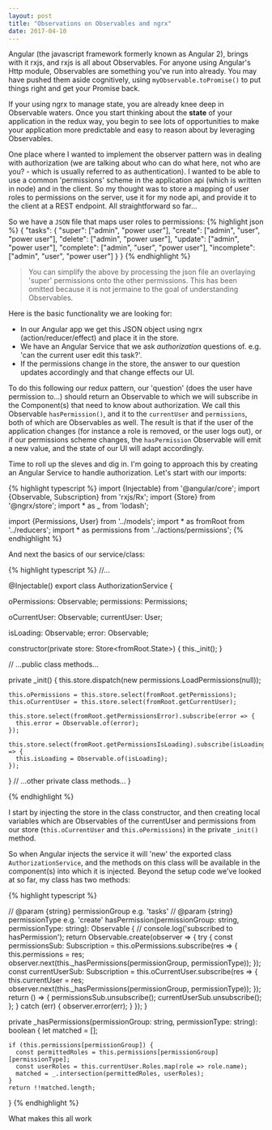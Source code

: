 ```yaml
---
layout: post
title: "Observations on Observables and ngrx"
date: 2017-04-10
---
```


Angular (the javascript framework formerly known as Angular 2), brings with it rxjs, and rxjs is all about Observables.  For anyone using Angular's Http module, Observables are something you've run into already.  You may have pushed them aside cognitively, using `myObservable.toPromise()` to put things right and get your Promise back.

If your using ngrx to manage state, you are already knee deep in Observable waters.  Once you start thinking about the **state** of your application in the redux way, you begin to see lots of opportunities to make your application more predictable and easy to reason about by leveraging Observables.

One place where I wanted to implement the observer pattern was in dealing with authorization (we are talking about who can do what here, not who are you? - which is usually referred to as authentication).  I wanted to be able to use a common 'permissions' scheme in the application api (which is written in node) and in the client.  So my thought was to store a mapping of user roles to permissions on the server, use it for my node api, and provide it to the client at a REST endpoint.  All straightforward so far...

So we have a `JSON` file that maps user roles to permissions:
{% highlight json %}
{
    "tasks": {
        "super": ["admin", "power user"],
        "create": ["admin", "user", "power user"],
        "delete": ["admin", "power user"],
        "update": ["admin", "power user"],
        "complete": ["admin", "user", "power user"],
        "incomplete": ["admin", "user", "power user"]
    }
}
{% endhighlight %}
> You can simplify the above by processing the json file an overlaying 'super' permissions onto the other permissions.  This has been omitted because it is not jermaine to the goal of understanding Observables.

Here is the basic functionality we are looking for:
- In our Angular app we get this JSON object using ngrx (action/reducer/effect) and place it in the store.
- We have an Angular Service that we ask *authorization* questions of.  e.g. 'can the current user edit this task?'.
- If the permissions change in the store, the answer to our question updates accordingly and that change effects our UI.

To do this following our redux pattern, our 'question' (does the user have permission to...) should return an Observable to which we will subscribe in the Component(s) that need to know about authorization.  We call this Observable `hasPermission()`, and it to the `currentUser` and `permissions`, both of which are Observables as well.  The result is that if the user of the application changes (for instance a role is removed, or the user logs out), or if our permissions scheme changes, the `hasPermission` Observable will emit a new value, and the state of our UI will adapt accordingly.

Time to roll up the sleves and dig in.  I'm going to approach this by creating an Angular Service to handle authorization.  Let's start with our imports:

{% highlight typescript %}
import {Injectable} from '@angular/core';
import {Observable, Subscription} from 'rxjs/Rx';
import {Store} from '@ngrx/store';
import * as _ from 'lodash';

import {Permissions, User} from '../models';
import * as fromRoot from '../reducers';
import * as permissions from '../actions/permissions';
{% endhighlight %}

And next the basics of our service/class:

{% highlight typescript %}
//...

@Injectable()
export class AuthorizationService {

  oPermissions: Observable<Permissions>;
  permissions: Permissions;

  oCurrentUser: Observable<User>;
  currentUser: User;

  isLoading: Observable<boolean>;
  error: Observable<any>;


  constructor(private store: Store<fromRoot.State>) {
    this._init();
  }

  // ...public class methods...

  private _init() {
    this.store.dispatch(new permissions.LoadPermissions(null));

    this.oPermissions = this.store.select(fromRoot.getPermissions);
    this.oCurrentUser = this.store.select(fromRoot.getCurrentUser);

    this.store.select(fromRoot.getPermissionsError).subscribe(error => {
      this.error = Observable.of(error);
    });

    this.store.select(fromRoot.getPermissionsIsLoading).subscribe(isLoading => {
      this.isLoading = Observable.of(isLoading);
    });
  }
 // ...other private class methods...
}

{% endhighlight %}

I start by injecting the store in the class constructor, and then creating local variables which are Observables of the currentUser and permissions from our store (`this.oCurrentUser` and `this.oPermissions`) in the private `_init()` method.

So when Angular injects the service it will 'new' the exported class `AuthorizationService`, and the methods on this class will be available in the component(s) into which it is injected.  Beyond the setup code we've looked at so far, my class has two methods:

{% highlight typescript %}

  // @param {string} permissionGroup e.g. 'tasks'
  // @param {string} permissionType e.g. 'create'
  hasPermission(permissionGroup: string, permissionType: string): Observable<boolean> {
    // console.log('subscribed to hasPermission');
    return Observable.create(observer => {
      try {
        const permissionsSub: Subscription = this.oPermissions.subscribe(res => {
          this.permissions = res;
          observer.next(this._hasPermissions(permissionGroup, permissionType));
        });
        const currentUserSub: Subscription = this.oCurrentUser.subscribe(res => {
          this.currentUser = res;
          observer.next(this._hasPermissions(permissionGroup, permissionType));
        });
        return () => {
          permissionsSub.unsubscribe();
          currentUserSub.unsubscribe();
        };
      } catch (err) {
        observer.error(err);
      }
    });
  }
  
  private _hasPermissions(permissionGroup: string, permissionType: string): boolean {
    let matched = [];

    if (this.permissions[permissionGroup]) {
      const permittedRoles = this.permissions[permissionGroup][permissionType];
      const userRoles = this.currentUser.Roles.map(role => role.name);
      matched = _.intersection(permittedRoles, userRoles);
    }
    return !!matched.length;
  }
{% endhighlight %}

What makes this all work 


